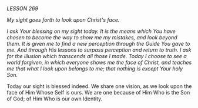 *LESSON 269*

*My sight goes forth to look upon Christ's face.*

_I ask Your blessing on my sight today. It is the means which You have chosen to become the way to show me my mistakes, and look beyond them. It is given me to find a new perception through the Guide You gave to me. And through His lessons to surpass perception and return to truth. I ask for the illusion which transcends all those I made. Today I choose to see a world forgiven, in which everyone shows me the face of Christ, and teaches me that what I look upon belongs to me; that nothing is except Your holy Son._

Today our sight is blessed indeed. We share one vision, as we look upon the face of Him Whose Self is ours. We are one because of Him Who is the Son of God; of Him Who is our own Identity.